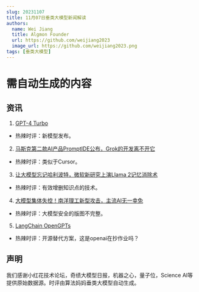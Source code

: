 ```yaml
---
slug: 20231107
title: 11月07日垂类大模型新闻解读
authors:
  name: Wei Jiang
  title: Algmon Founder
  url: https://github.com/weijiang2023
  image_url: https://github.com/weijiang2023.png
tags: [垂类大模型]
---
```


# 需自动生成的内容
## 资讯

1. [GPT-4 Turbo](https://openai.com/blog/new-models-and-developer-products-announced-at-devday)
* 热辣时评：新模型发布。

2. [马斯克第二款AI产品PromptIDE公布，Grok的开发离不开它](https://mp.weixin.qq.com/s/ScIafgkyxFzjL5QFTQxdIg)
* 热辣时评：类似于Cursor。

3. [让大模型忘记哈利波特，微软新研究上演Llama 2记忆消除术](https://mp.weixin.qq.com/s/m64cw7wOKBwn7CmXtR0Dtg)
* 热辣时评：有效增删知识点的技术。

4. [大模型集体失控！南洋理工新型攻击，主流AI无一幸免](https://mp.weixin.qq.com/s/Zlsq5kfwPLW6KpbwRyQD_Q)
* 热辣时评：大模型安全的版图不完整。

5. [LangChain OpenGPTs](https://twitter.com/LangChainAI/status/1721605114639892493?s=20)
* 热辣时评：开源替代方案，这是openai在抄作业吗？

## 声明

我们感谢小红花技术论坛，奇绩大模型日报，机器之心，量子位，Science AI等提供原始数据源。时评由算法妈妈垂类大模型自动生成。
